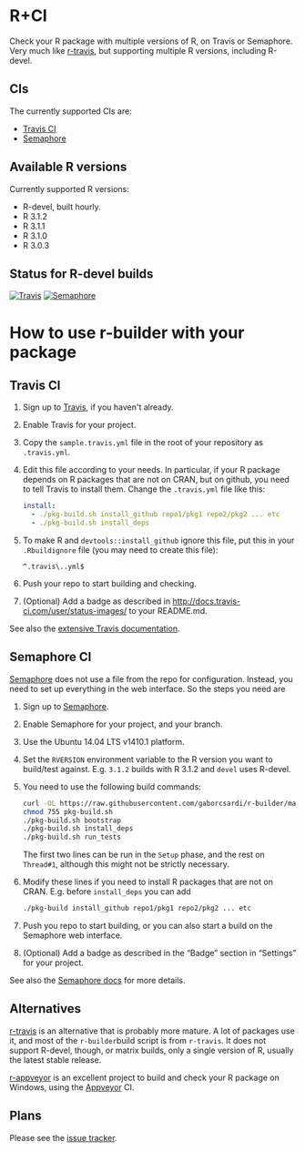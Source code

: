 
# R+CI

Check your R package with multiple versions of R, on Travis or Semaphore.
Very much like [r-travis](https://github.com/craigcitro/r-travis), but
supporting multiple R versions, including R-devel.

## CIs

The currently supported CIs are:
* [Travis CI](http://travis-ci.org)
* [Semaphore](http://semaphoreapp.com)

## Available R versions

Currently supported R versions:
* R-devel, built hourly.
* R 3.1.2
* R 3.1.1
* R 3.1.0
* R 3.0.3

## Status for R-devel builds

[![Travis](https://travis-ci.org/metacran/r-builder.png?branch=travis-devel)](https://travis-ci.org/metacran/r-builder)
[![Semaphore](https://semaphoreapp.com/api/v1/projects/414ed80e-64af-46fc-8d50-2c6371e4adca/281321/badge.png)](https://semaphoreapp.com/gaborcsardi/r-builder)

# How to use r-builder with your package

## Travis CI

1. Sign up to [Travis](https://travis-ci.org), if you haven't already.
2. Enable Travis for your project.
3. Copy the `sample.travis.yml` file in the root of your repository as `.travis.yml`.
4. Edit this file according to your needs. In particular, if your R package
   depends on R packages that are not on CRAN, but on github, you need to tell Travis
   to install them. Change the `.travis.yml` file like this:
   
    ```yaml
    install:
      - ./pkg-build.sh install_github repo1/pkg1 repo2/pkg2 ... etc
      - ./pkg-build.sh install_deps
    ```

5. To make R and `devtools::install_github` ignore this file, put this in your
   `.Rbuildignore` file (you may need to create this file):

    ```
    ^.travis\..yml$
    ```

6. Push your repo to start building and checking.
7. (Optional) Add a badge as described in http://docs.travis-ci.com/user/status-images/
   to your README.md.

See also the [extensive Travis documentation](http://docs.travis-ci.com/).

## Semaphore CI

[Semaphore](http://semaphoreapp.com) does not use a file from the repo for
configuration. Instead, you need to set up everything in the web interface.
So the steps you need are

1. Sign up to [Semaphore](http://semaphoreapp.com).
2. Enable Semaphore for your project, and your branch.
3. Use the Ubuntu 14.04 LTS v1410.1 platform.
4. Set the `RVERSION` environment variable to the R version you want
   to build/test against. E.g. `3.1.2` builds with R 3.1.2 and `devel` uses
   R-devel.
5. You need to use the following build commands:

    ```sh
    curl -OL https://raw.githubusercontent.com/gaborcsardi/r-builder/master/pkg-build.sh
    chmod 755 pkg-build.sh
    ./pkg-build.sh bootstrap
    ./pkg-build.sh install_deps
    ./pkg-build.sh run_tests
    ```

   The first two lines can be run in the `Setup` phase, and the rest on
   `Thread#1`, although this might not be strictly necessary.
   
6. Modify these lines if you need to install R packages that are not on
    CRAN. E.g. before `install_deps` you can add

    ```sh
	./pkg-build install_github repo1/pkg1 repo2/pkg2 ... etc
	```

7. Push you repo to start building, or you can also start a build on the
    Semaphore web interface.
8. (Optional) Add a badge as described in the “Badge” section in “Settings”
   for your project.

See also the [Semaphore docs](https://semaphoreapp.com/docs/) for more details.

## Alternatives

[r-travis](https://github.com/craigcitro/r-travis) is an alternative that
is probably more mature. A lot of packages use it, and most of the
`r-builder`build script is from `r-travis`. It does not support R-devel,
though, or matrix builds, only a single version of R, usually the latest
stable release.

[r-appveyor](https://github.com/krlmlr/r-appveyor) is an excellent project
to build and check your R package on Windows, using the
[Appveyor](http://appveyor.com) CI.

## Plans

Please see the [issue tracker](https://github.com/metacran/r-builder/issues).
